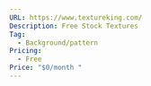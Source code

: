 ```yaml
---
URL: https://www.textureking.com/
Description: Free Stock Textures
Tag:
  - Background/pattern
Pricing:
  - Free
Price: "$0/month "
---
```

